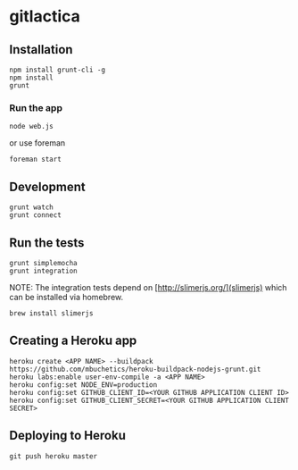 # gitlactica

## Installation
    npm install grunt-cli -g
    npm install
    grunt

### Run the app
    node web.js

or use foreman

    foreman start

## Development
    grunt watch
    grunt connect

## Run the tests
    grunt simplemocha
    grunt integration

NOTE: The integration tests depend on [http://slimerjs.org/](slimerjs) which can be installed via homebrew.

    brew install slimerjs

## Creating a Heroku app
    heroku create <APP NAME> --buildpack https://github.com/mbuchetics/heroku-buildpack-nodejs-grunt.git
    heroku labs:enable user-env-compile -a <APP NAME>
    heroku config:set NODE_ENV=production
    heroku config:set GITHUB_CLIENT_ID=<YOUR GITHUB APPLICATION CLIENT ID>
    heroku config:set GITHUB_CLIENT_SECRET=<YOUR GITHUB APPLICATION CLIENT SECRET>

## Deploying to Heroku
    git push heroku master
